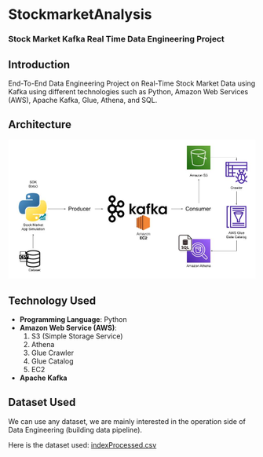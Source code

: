 # StockmarketAnalysis
### Stock Market Kafka Real Time Data Engineering Project

## Introduction
End-To-End Data Engineering Project on Real-Time Stock Market Data using Kafka using different technologies such as Python, Amazon Web Services (AWS), Apache Kafka, Glue, Athena, and SQL.

## Architecture
![Architecture](Architecture.jpg)

## Technology Used
- **Programming Language**: Python
- **Amazon Web Service (AWS)**:
  1. S3 (Simple Storage Service)
  2. Athena
  3. Glue Crawler
  4. Glue Catalog
  5. EC2
- **Apache Kafka**

## Dataset Used
We can use any dataset, we are mainly interested in the operation side of Data Engineering (building data pipeline).

Here is the dataset used: [indexProcessed.csv](https://github.com/darshilparmar/stock-market-kafka-data-engineering-project/blob/main/indexProcessed.csv)
